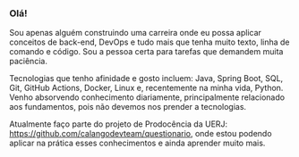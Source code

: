 ### Olá!

Sou apenas alguém construindo uma carreira onde eu possa aplicar conceitos de back-end, DevOps e tudo mais que tenha muito texto, linha de comando e código. Sou a pessoa certa para tarefas que demandem muita paciência. 

Tecnologias que tenho afinidade e gosto incluem: Java, Spring Boot, SQL, Git, GitHub Actions, Docker, Linux e, recentemente na minha vida, Python. Venho absorvendo conhecimento diariamente, principalmente relacionado aos fundamentos, pois não devemos nos prender a tecnologias.

Atualmente faço parte do projeto de Prodocência da UERJ: https://github.com/calangodevteam/questionario, onde estou podendo aplicar na prática esses conhecimentos e ainda aprender muito mais.
